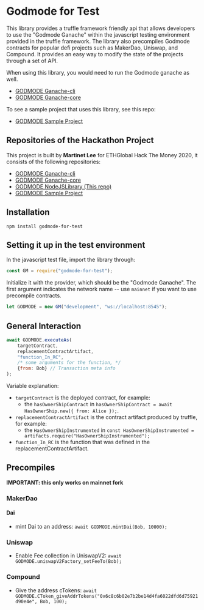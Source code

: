 # Godmode for Test

This library provides a truffle framework friendly api that allows developers to use the "Godmode Ganache" within the javascript testing environment provided in the truffle framework. The library also precompiles Godmode contracts for popular defi projects such as MakerDao, Uniswap, and Compound. It provides an easy way to modify the state of the projects through a set of API. 

When using this library, you would need to run the Godmode ganache as well. 
* [GODMODE Ganache-cli](https://github.com/martinetlee/godmode-ganache-cli)
* [GODMODE Ganache-core](https://github.com/martinetlee/godmode-ganache-core)

To see a sample project that uses this library, see this repo:
* [GODMODE Sample Project](https://github.com/martinetlee/godmode-sample-project)

## Repositories of the Hackathon Project

This project is built by **Martinet Lee** for ETHGlobal Hack The Money 2020, it consists of the following repositories:

* [GODMODE Ganache-cli](https://github.com/martinetlee/godmode-ganache-cli)
* [GODMODE Ganache-core](https://github.com/martinetlee/godmode-ganache-core)
* [GODMODE NodeJSLibrary (This repo)](https://github.com/martinetlee/godmode-for-test/)
* [GODMODE Sample Project](https://github.com/martinetlee/godmode-sample-project)


## Installation

`npm install godmode-for-test`

## Setting it up in the test environment

In the javascript test file, import the library through: 

```javascript
const GM = require("godmode-for-test");
```

Initialize it with the provider, which should be the "Godmode Ganache". 
The first argument indicates the network name -- use `mainnet` if you want to use precompile contracts. 

```javascript
let GODMODE = new GM("development", "ws://localhost:8545");
```

## General Interaction

```javascript
await GODMODE.executeAs(
    targetContract, 
    replacementContractArtifact, 
    "function_In_RC", 
    /* some arguments for the function, */ 
    {from: Bob} // Transaction meta info
);
```

Variable explanation: 
* `targetContract` is the deployed contract, for example: 
    * the `hasOwnerShipContract` in `hasOwnerShipContract = await HasOwnerShip.new({ from: Alice });`. 
* `replacementContractArtifact` is the contract artifact produced by truffle, for example:
    * the `HasOwnerShipInstrumented` in `const HasOwnerShipInstrumented = artifacts.require("HasOwnerShipInstrumented");`
* `function_In_RC` is the function that was defined in the replacementContractArtifact.

## Precompiles 

**IMPORTANT: this only works on mainnet fork**


### MakerDao

#### Dai
* mint Dai to an address: `await GODMODE.mintDai(Bob, 10000);`

### Uniswap
* Enable Fee collection in UniswapV2: `await GODMODE.uniswapV2Factory_setFeeTo(Bob);`

### Compound
* Give the address cTokens: `await GODMODE.CToken_giveAddrTokens("0x6c8c6b02e7b2be14d4fa6022dfd6d75921d90e4e", Bob, 100);   `
